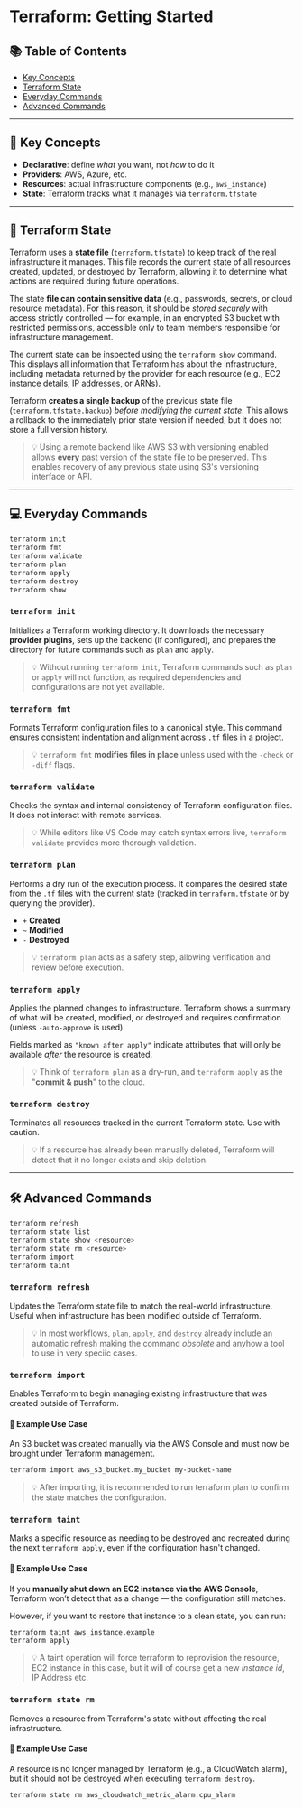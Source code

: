 # Terraform: Getting Started

## 📚 Table of Contents

- [Key Concepts](#key-concepts)
- [Terraform State](#terraform-state)
- [Everyday Commands](#everyday-commands)
- [Advanced Commands](#advanced-commands)

---

## 🧠 Key Concepts

- **Declarative**: define _what_ you want, not _how_ to do it
- **Providers**: AWS, Azure, etc.
- **Resources**: actual infrastructure components (e.g., `aws_instance`)
- **State**: Terraform tracks what it manages via `terraform.tfstate`

---

## 📂 Terraform State

Terraform uses a **state file** (`terraform.tfstate`) to keep track of the real infrastructure it manages. This file records the current state of all resources created, updated, or destroyed by Terraform, allowing it to determine what actions are required during future operations.

The state **file can contain sensitive data** (e.g., passwords, secrets, or cloud resource metadata). For this reason, it should be *stored securely* with access strictly controlled — for example, in an encrypted S3 bucket with restricted permissions, accessible only to team members responsible for infrastructure management.

The current state can be inspected using the `terraform show` command. This displays all information that Terraform has about the infrastructure, including metadata returned by the provider for each resource (e.g., EC2 instance details, IP addresses, or ARNs).

Terraform **creates a single backup** of the previous state file (`terraform.tfstate.backup`) _before modifying the current state_. This allows a rollback to the immediately prior state version if needed, but it does not store a full version history.

> 💡 Using a remote backend like AWS S3 with versioning enabled allows **every** past version of the state file to be preserved. This enables recovery of any previous state using S3's versioning interface or API.

---

## 💻 Everyday Commands

```bash
terraform init
terraform fmt
terraform validate
terraform plan
terraform apply
terraform destroy
terraform show
```

### `terraform init`

Initializes a Terraform working directory. It downloads the necessary **provider plugins**, sets up the backend (if configured), and prepares the directory for future commands such as `plan` and `apply`.

> 💡 Without running `terraform init`, Terraform commands such as `plan` or `apply` will not function, as required dependencies and configurations are not yet available.

### `terraform fmt`

Formats Terraform configuration files to a canonical style. This command ensures consistent indentation and alignment across `.tf` files in a project.

> 💡 `terraform fmt` **modifies files in place** unless used with the `-check` or `-diff` flags.

### `terraform validate`

Checks the syntax and internal consistency of Terraform configuration files. It does not interact with remote services.

> 💡 While editors like VS Code may catch syntax errors live, `terraform validate` provides more thorough validation.

### `terraform plan`

Performs a dry run of the execution process. It compares the desired state from the `.tf` files with the current state (tracked in `terraform.tfstate` or by querying the provider).

- `+` **Created**
- `~` **Modified**
- `-` **Destroyed**

> 💡 `terraform plan` acts as a safety step, allowing verification and review before execution.

### `terraform apply`

Applies the planned changes to infrastructure. Terraform shows a summary of what will be created, modified, or destroyed and requires confirmation (unless `-auto-approve` is used).

Fields marked as `"known after apply"` indicate attributes that will only be available _after_ the resource is created.

> 💡 Think of `terraform plan` as a dry-run, and `terraform apply` as the "**commit & push**" to the cloud.

### `terraform destroy`

Terminates all resources tracked in the current Terraform state. Use with caution.

> 💡 If a resource has already been manually deleted, Terraform will detect that it no longer exists and skip deletion.

---

## 🛠️ Advanced Commands

```bash
terraform refresh
terraform state list
terraform state show <resource>
terraform state rm <resource>
terraform import
terraform taint
```

### `terraform refresh`

Updates the Terraform state file to match the real-world infrastructure. Useful when infrastructure has been modified outside of Terraform.

> 💡 In most workflows, `plan`, `apply`, and `destroy` already include an automatic refresh making the command _obsolete_ and anyhow a tool to use in very speciic cases.

### `terraform import`

Enables Terraform to begin managing existing infrastructure that was created outside of Terraform.

#### 🧠 Example Use Case

An S3 bucket was created manually via the AWS Console and must now be brought under Terraform management.

```bash
terraform import aws_s3_bucket.my_bucket my-bucket-name
```

> 💡 After importing, it is recommended to run terraform plan to confirm the state matches the configuration.

### `terraform taint`

Marks a specific resource as needing to be destroyed and recreated during the next `terraform apply`, even if the configuration hasn't changed.

#### 🧠 Example Use Case

If you **manually shut down an EC2 instance via the AWS Console**, Terraform won’t detect that as a change — the configuration still matches.

However, if you want to restore that instance to a clean state, you can run:

```bash
terraform taint aws_instance.example
terraform apply
```

> 💡 A taint operation will force terraform to reprovision the resource, EC2 instance in this case, but it will of course get a new _instance id_, IP Address etc.

### `terraform state rm`

Removes a resource from Terraform's state without affecting the real infrastructure.

#### 🧠 Example Use Case

A resource is no longer managed by Terraform (e.g., a CloudWatch alarm), but it should not be destroyed when executing `terraform destroy`.

```bash
terraform state rm aws_cloudwatch_metric_alarm.cpu_alarm
```
